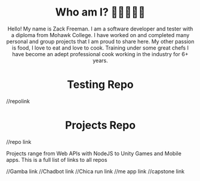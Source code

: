 <h1 align = center>Who am I? 🍜👨‍💻👨‍🍳</h1>
<p align = center>Hello! My name is Zack Freeman. I am a software developer and tester with a diploma from Mohawk College.
I have worked on and completed many personal and group projects that I am proud to share here. My other passion
is food, I love to eat and love to cook. Training under some great chefs I have become an adept professional cook
working in the industry for 6+ years.</p>

<h1 align = center color = green >Testing Repo</h1>
//repolink

<h1 align = center color = lightblue>Projects Repo</h1>
//repo link
<p>Projects range from Web APIs with NodeJS to Unity Games and Mobile apps. This is a full list of links to all repos</p>
//Gamba link
//Chadbot link
//Chica run link
//me app link
//capstone link



